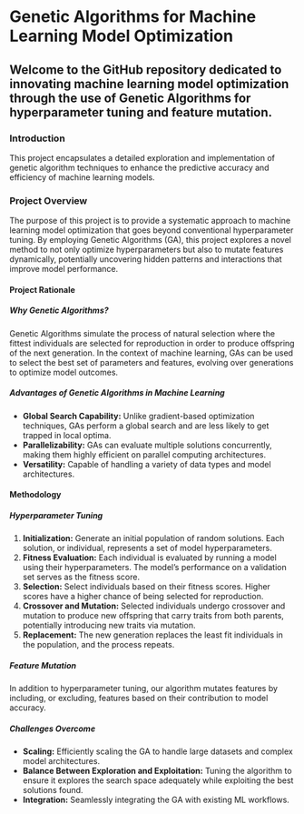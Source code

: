 # Genetic Algorithms for Machine Learning Model Optimization
<!DOCTYPE html>
<html lang="en">

<head>
    <meta charset="UTF-8">
    <meta name="viewport" content="width=device-width, initial-scale=1.0">
</head>

<body>

   <h2>Welcome to the GitHub repository dedicated to innovating machine learning model optimization through the use of Genetic Algorithms for hyperparameter tuning and feature mutation.</h2>

   <h3>Introduction</h3>
    <p>This project encapsulates a detailed exploration and implementation of genetic algorithm techniques to enhance
        the predictive accuracy and efficiency of machine learning models.</p>

   <h3>Project Overview</h3>
    <p>The purpose of this project is to provide a systematic approach to machine learning model optimization that
        goes beyond conventional hyperparameter tuning. By employing Genetic Algorithms (GA), this project explores a
        novel method to not only optimize hyperparameters but also to mutate features dynamically, potentially
        uncovering hidden patterns and interactions that improve model performance.</p>

   <h4>Project Rationale</h4>
    <h5>Why Genetic Algorithms?</h5>
    <p>Genetic Algorithms simulate the process of natural selection where the fittest individuals are selected for
        reproduction in order to produce offspring of the next generation. In the context of machine learning, GAs can
        be used to select the best set of parameters and features, evolving over generations to optimize model
        outcomes.</p>

   <h5>Advantages of Genetic Algorithms in Machine Learning</h5>
    <ul>
        <li><strong>Global Search Capability:</strong> Unlike gradient-based optimization techniques, GAs perform a
            global search and are less likely to get trapped in local optima.</li>
        <li><strong>Parallelizability:</strong> GAs can evaluate multiple solutions concurrently, making them highly
            efficient on parallel computing architectures.</li>
        <li><strong>Versatility:</strong> Capable of handling a variety of data types and model architectures.</li>
    </ul>

   <h4>Methodology</h4>
    <h5>Hyperparameter Tuning</h5>
    <ol>
        <li><strong>Initialization:</strong> Generate an initial population of random solutions. Each solution, or
            individual, represents a set of model hyperparameters.</li>
        <li><strong>Fitness Evaluation:</strong> Each individual is evaluated by running a model using their
            hyperparameters. The model’s performance on a validation set serves as the fitness score.</li>
        <li><strong>Selection:</strong> Select individuals based on their fitness scores. Higher scores have a higher
            chance of being selected for reproduction.</li>
        <li><strong>Crossover and Mutation:</strong> Selected individuals undergo crossover and mutation to produce new
            offspring that carry traits from both parents, potentially introducing new traits via mutation.</li>
        <li><strong>Replacement:</strong> The new generation replaces the least fit individuals in the population, and
            the process repeats.</li>
    </ol>

   <h5>Feature Mutation</h5>
    <p>In addition to hyperparameter tuning, our algorithm mutates features by including, or excluding, 
        features based on their contribution to model accuracy.</p>

   <h5>Challenges Overcome</h5>
    <ul>
        <li><strong>Scaling:</strong> Efficiently scaling the GA to handle large datasets and complex model
            architectures.</li>
        <li><strong>Balance Between Exploration and Exploitation:</strong> Tuning the algorithm to ensure it explores
            the search space adequately while exploiting the best solutions found.</li>
        <li><strong>Integration:</strong> Seamlessly integrating the GA with existing ML workflows.</li>
    </ul>


</body>

</html>

